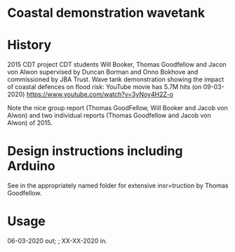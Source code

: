 # Coastal demonstration wavetank

# History
2015 CDT project CDT students Will Booker, Thomas Goodfellow and Jacon von Alwon supervised by Duncan Borman and Onno Bokhove and commissioned by JBA Trust. Wave tank demonstration showing the impact of coastal defences on flood risk: YouTube movie has 5.7M hits (on 09-03-2020) https://www.youtube.com/watch?v=3yNoy4H2Z-o

Note the nice group report (Thomas GoodFellow, Will Booker and Jacob von Alwon) and two individual reports (Thomas Goodfellow and Jacob von Alwon) of 2015.

# Design instructions including Arduino

See in the appropriately named folder for extensive insr=truction by Thomas Goodfellow.

# Usage
06-03-2020 out; <used where>; XX-XX-2020 in.


